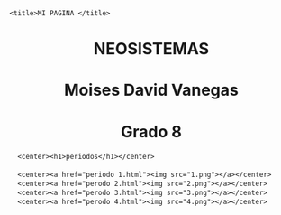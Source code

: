 


	<title>MI PAGINA </title>
</head>
<body background="descarga.JPG">
      <center><h1>NEOSISTEMAS</h1></center>
      <center><h1>Moises David Vanegas</h1></center>
      <center><h1>Grado 8</h1></center>


      <center><h1>periodos</h1></center>
      
      <center><a href="periodo 1.html"><img src="1.png"></a></center>
      <center><a href="perodo 2.html"><img src="2.png"></a></center>
      <center><a href="perodo 3.html"><img src="3.png"></a></center>
      <center><a href="perodo 4.html"><img src="4.png"></a></center> 
      




